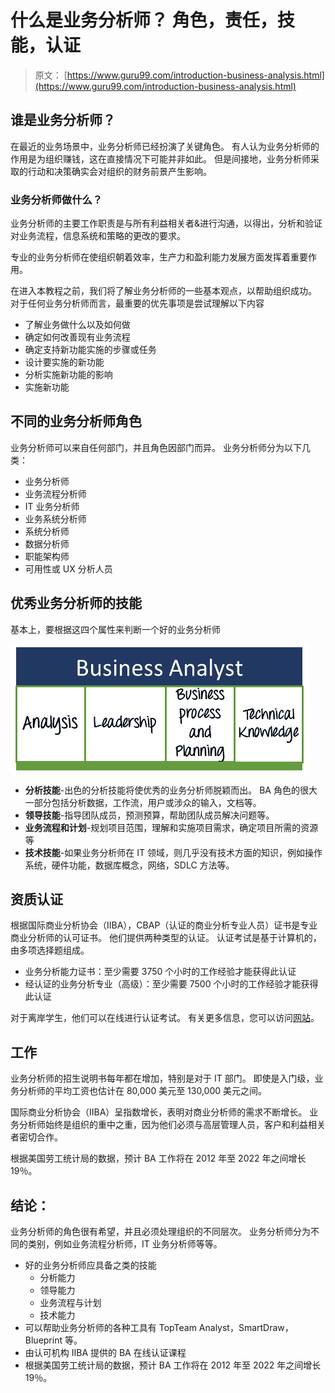 # 什么是业务分析师？ 角色，责任，技能，认证

> 原文： [https://www.guru99.com/introduction-business-analysis.html](https://www.guru99.com/introduction-business-analysis.html)

## 谁是业务分析师？

在最近的业务场景中，业务分析师已经扮演了关键角色。 有人认为业务分析师的作用是为组织赚钱，这在直接情况下可能并非如此。 但是间接地，业务分析师采取的行动和决策确实会对组织的财务前景产生影响。

### 业务分析师做什么？

业务分析师的主要工作职责是与所有利益相关者&进行沟通，以得出，分析和验证对业务流程，信息系统和策略的更改的要求。

专业的业务分析师在使组织朝着效率，生产力和盈利能力发展方面发挥着重要作用。

在进入本教程之前，我们将了解业务分析师的一些基本观点，以帮助组织成功。 对于任何业务分析师而言，最重要的优先事项是尝试理解以下内容

*   了解业务做什么以及如何做
*   确定如何改善现有业务流程
*   确定支持新功能实施的步骤或任务
*   设计要实施的新功能
*   分析实施新功能的影响
*   实施新功能

## 不同的业务分析师角色

业务分析师可以来自任何部门，并且角色因部门而异。 业务分析师分为以下几类：

*   业务分析师
*   业务流程分析师
*   IT 业务分析师
*   业务系统分析师
*   系统分析师
*   数据分析师
*   职能架构师
*   可用性或 UX 分析人员

## 优秀业务分析师的技能

基本上，要根据这四个属性来判断一个好的业务分析师

![Introduction to Business Analysis](img/599b70d4452cb608793191f39a597b54.png "Introduction to Business Analysis")

*   **分析技能**-出色的分析技能将使优秀的业务分析师脱颖而出。 BA 角色的很大一部分包括分析数据，工作流，用户或涉众的输入，文档等。
*   **领导技能**-指导团队成员，预测预算，帮助团队成员解决问题等。
*   **业务流程和计划**-规划项目范围，理解和实施项目需求，确定项目所需的资源等
*   **技术技能**-如果业务分析师在 IT 领域，则几乎没有技术方面的知识，例如操作系统，硬件功能，数据库概念，网络，SDLC 方法等。

## 资质认证

根据国际商业分析协会（IIBA），CBAP（认证的商业分析专业人员）证书是专业商业分析师的认可证书。 他们提供两种类型的认证。 认证考试是基于计算机的，由多项选择题组成。

*   业务分析能力证书：至少需要 3750 个小时的工作经验才能获得此认证
*   经认证的业务分析专业（高级）：至少需要 7500 个小时的工作经验才能获得此认证

对于离岸学生，他们可以在线进行认证考试。 有关更多信息，您可以访问[网站](https://my.iiba.org/CPBase__item?id=a131N000006rGhtQAE)。

## 工作

业务分析师的招生说明书每年都在增加，特别是对于 IT 部门。 即使是入门级，业务分析师的平均工资也估计在 80,000 美元至 130,000 美元之间。

国际商业分析协会（IIBA）呈指数增长，表明对商业分析师的需求不断增长。 业务分析师始终是组织的重中之重，因为他们必须与高层管理人员，客户和利益相关者密切合作。

根据美国劳工统计局的数据，预计 BA 工作将在 2012 年至 2022 年之间增长 19％。

## 结论：

业务分析师的角色很有希望，并且必须处理组织的不同层次。 业务分析师分为不同的类别，例如业务流程分析师，IT 业务分析师等等。

*   好的业务分析师应具备之类的技能
    *   分析能力
    *   领导能力
    *   业务流程与计划
    *   技术能力
*   可以帮助业务分析师的各种工具有 TopTeam Analyst，SmartDraw，Blueprint 等。
*   由认可机构 IIBA 提供的 BA 在线认证课程
*   根据美国劳工统计局的数据，预计 BA 工作将在 2012 年至 2022 年之间增长 19％。
